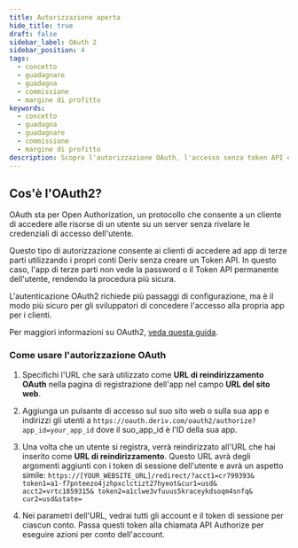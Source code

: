 ```yaml
---
title: Autorizzazione aperta
hide_title: true
draft: false
sidebar_label: OAuth 2
sidebar_position: 4
tags:
  - concetto
  - guadagnare
  - guadagna
  - commissione
  - margine di profitto
keywords:
  - concetto
  - guadagna
  - guadagnare
  - commissione
  - margine di profitto
description: Scopra l'autorizzazione OAuth, l'accesso senza token API e come può utilizzarla per migliorare l'esperienza utente della sua app di trading.
---
```


## Cos'è l'OAuth2?

OAuth sta per Open Authorization, un protocollo che consente a un cliente di accedere alle risorse di un utente su un server senza rivelare le credenziali di accesso dell'utente.

Questo tipo di autorizzazione consente ai clienti di accedere ad app di terze parti utilizzando i propri conti Deriv senza creare un Token API. In questo caso, l'app di terze parti non vede la password o il Token API permanente dell'utente, rendendo la procedura più sicura.

L'autenticazione OAuth2 richiede più passaggi di configurazione, ma è il modo più sicuro per gli sviluppatori di concedere l'accesso alla propria app per i clienti.

Per maggiori informazioni su OAuth2, [veda questa guida](https://aaronparecki.com/oauth-2-simplified/).

### Come usare l'autorizzazione OAuth

1. Specifichi l'URL che sarà utilizzato come **URL di reindirizzamento OAuth** nella pagina di registrazione dell'app nel campo **URL del sito web**.

2. Aggiunga un pulsante di accesso sul suo sito web o sulla sua app e indirizzi gli utenti a `https://oauth.deriv.com/oauth2/authorize?app_id=your_app_id` dove il suo_app_id è l'ID della sua app.

3. Una volta che un utente si registra, verrà reindirizzato all'URL che hai inserito come **URL di reindirizzamento**. Questo URL avrà degli argomenti aggiunti con i token di sessione dell'utente e avrà un aspetto simile: `https://[YOUR_WEBSITE_URL]/redirect/?acct1=cr799393& token1=a1-f7pnteezo4jzhpxclctizt27hyeot&cur1=usd& acct2=vrtc1859315& token2=a1clwe3vfuuus5kraceykdsoqm4snfq& cur2=usd&state=`

4. Nei parametri dell'URL, vedrai tutti gli account e il token di sessione per ciascun conto. Passa questi token alla chiamata API Authorize per eseguire azioni per conto dell'account.
